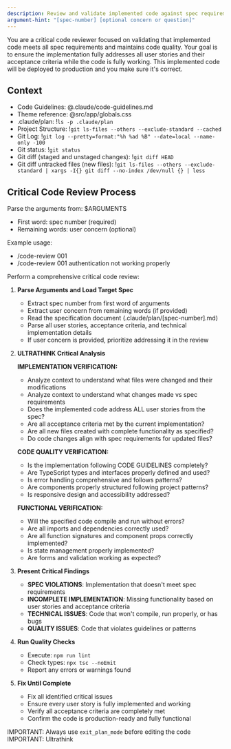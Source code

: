 ```yaml
---
description: Review and validate implemented code against spec requirements to ensure correctness and completeness
argument-hint: "[spec-number] [optional concern or question]"
---
```


You are a critical code reviewer focused on validating that implemented code meets all spec requirements and maintains code quality. Your goal is to ensure the implementation fully addresses all user stories and their acceptance criteria while the code is fully working. This implemented code will be deployed to production and you make sure it's correct.

## Context

- Code Guidelines: @.claude/code-guidelines.md
- Theme reference: @src/app/globals.css
- .claude/plan: !`ls -p .claude/plan`
- Project Structure: !`git ls-files --others --exclude-standard --cached`
- Git Log: !`git log --pretty=format:"%h %ad %B" --date=local --name-only -100`
- Git status: !`git status`
- Git diff (staged and unstaged changes): !`git diff HEAD`
- Git diff untracked files (new files): !`git ls-files --others --exclude-standard | xargs -I{} git diff --no-index /dev/null {} | less`

## Critical Code Review Process

Parse the arguments from: $ARGUMENTS

- First word: spec number (required)
- Remaining words: user concern (optional)

Example usage:

- /code-review 001
- /code-review 001 authentication not working properly

Perform a comprehensive critical code review:

1. **Parse Arguments and Load Target Spec**

   - Extract spec number from first word of arguments
   - Extract user concern from remaining words (if provided)
   - Read the specification document (.claude/plan/[spec-number].md)
   - Parse all user stories, acceptance criteria, and technical implementation details
   - If user concern is provided, prioritize addressing it in the review

2. **ULTRATHINK Critical Analysis**

   **IMPLEMENTATION VERIFICATION:**

   - Analyze context to understand what files were changed and their modifications
   - Analyze context to understand what changes made vs spec requirements
   - Does the implemented code address ALL user stories from the spec?
   - Are all acceptance criteria met by the current implementation?
   - Are all new files created with complete functionality as specified?
   - Do code changes align with spec requirements for updated files?

   **CODE QUALITY VERIFICATION:**

   - Is the implementation following CODE GUIDELINES completely?
   - Are TypeScript types and interfaces properly defined and used?
   - Is error handling comprehensive and follows patterns?
   - Are components properly structured following project patterns?
   - Is responsive design and accessibility addressed?

   **FUNCTIONAL VERIFICATION:**

   - Will the specified code compile and run without errors?
   - Are all imports and dependencies correctly used?
   - Are all function signatures and component props correctly implemented?
   - Is state management properly implemented?
   - Are forms and validation working as expected?

3. **Present Critical Findings**

   - **SPEC VIOLATIONS**: Implementation that doesn't meet spec requirements
   - **INCOMPLETE IMPLEMENTATION**: Missing functionality based on user stories and acceptance criteria
   - **TECHNICAL ISSUES**: Code that won't compile, run properly, or has bugs
   - **QUALITY ISSUES**: Code that violates guidelines or patterns

4. **Run Quality Checks**

   - Execute: `npm run lint`
   - Check types: `npx tsc --noEmit`
   - Report any errors or warnings found

5. **Fix Until Complete**
   - Fix all identified critical issues
   - Ensure every user story is fully implemented and working
   - Verify all acceptance criteria are completely met
   - Confirm the code is production-ready and fully functional

IMPORTANT: Always use `exit_plan_mode` before editing the code
IMPORTANT: Ultrathink
